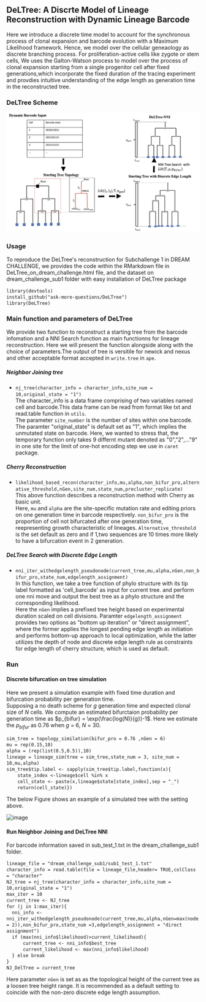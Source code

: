## DeLTree: A Discrte Model of Lineage Reconstruction with Dynamic Lineage Barcode
Here we introduce a discrete time model to account for the synchronous process of clonal expansion and barcode evolution with a Maximum Likelihood framework. Hence, we model over the cellular geneaology as discrete branching process. For proliferation-active cells like zygote or stem cells, We uses the Galton-Watson process to model over the process of clonal expansion starting from a single progenitor cell after fixed generations,which incorporate the fixed duration of the tracing experiment and provdies intuitive understanding of the edge length as generation time in the reconstructed tree.

### DeLTree Scheme
![Scheme of DeLTree](/SchemeOfDeLTree.jpg)


### Usage 
To reproduce the DeLTree's reconstruction for Subchallenge 1 in DREAM CHALLENGE, we provides the code within the RMarkdown file in DeLTree_on_dream_challenge.html file, and the dataset on dream_challenge_sub1 folder with easy installation of DeLTree package
```
library(devtools)
install_github("ask-more-questions/DeLTree")
library(DeLTree)
```
### Main function and parameters of DeLTree
We provide two function to reconstruct a starting tree from the barcode infomation and a NNI Search function as main functionns for lineage reconstruction. Here we will present the function alongside along with the choice of parameters.The output of tree is versitile for newick and nexus and other acceptable format accepted in `write.tree` in `ape`.

##### Neighbor Joining tree
* `nj_tree(character_info = character_info,site_num = 10,original_state = "1")` <br>
The character_info is a data frame comprising of two variables named cell and barcode.This data frame can be read from format like txt and read.table function in `utils`. <br>
The parameter `site_number` is the number of sites within one barcode. The paramter "original_state" is default set as "1", which implies the unmutated state on barcode. Here, we wanted to stress that, the temporary function only takes 9 differnt mutant denoted as "0","2",..."9" in one site for the limit of one-hot encoding step we use in `caret` package.

##### Cherry Reconstruction
* `likelihood_based_recon(character_info,mu,alpha,non_bifur_pro,alternative_threshold,nGen,site_num,state_num,precluster_replicate)` <br>
This above function describes a reconstruction method with Cherry as basic unit. <br>
Here, `mu` and `alpha` are the site-specific mutation rate and editing priors on one generation time in barcode respectively. 
`non_bifur_pro` is the proportion of cell not bifurcated after one generation time, reepresenting growth characteristic of lineages. `Alternative_threshold` is the set default as zero and if 1,two sequences are 10 times more likely to have a bifurcation event in 2 generation.


##### DeLTree Search with Discrete Edge Length
* `nni_iter_withedgelength_pseudonode(current_tree,mu,alpha,nGen,non_bifur_pro,state_num,edgelength_assignment)` <br>
In this function, we take  a tree function of phylo structure with its tip label formatted as 'cell_barcode' as input for current tree. and perform one nni move and output the best tree as a phylo structure and the corresponding likelihood. <br>
Here the `nGen` implies a prefixed tree height based on experimental duration scaled on cell divisions. Paramter `edgelength_assignment` provides two options as "bottom up iteration" or "direct assignment", where the former applies the longest pending edge length as initiation and performs bottom-up approach to local optimization, while the latter utilizes the depth of node and discrete edge length rule as constraints for edge length of cherry structure, which is used as default.

### Run
#### Discrete bifurcation on tree simulation
Here we present a simulation example with fixed time duration and bifurcation probability per generation time.<br>
Supposing a no death scheme for $g$ generation time and expected clonal size of $N$ cells. We compute an estimated bifurctaion probability per generation time as $p_{bifur} = \exp(\frac{log(N)}{g})-1$. Here we estimate the $p_{bifur}$ as 0.76 when $g$ = 6, $N$ = 30. <br> 
```
sim_tree = topology_similation(bifur_pro = 0.76 ,nGen = 6)
mu = rep(0.15,10)
alpha = (rep(list(0.5,0.5)),10)
lineage = lineage_sim(tree = sim_tree,state_num = 3, site_num = 10,mu,alpha)
sim_tree$tip.label <- sapply(sim_tree$tip.label,function(x){
    state_index <-lineage$cell %in% x
    cell_state <- paste(x,lineage$state[state_index],sep = "_")
    return(cell_state)})
```
The below Figure shows an example of a simulated tree with the setting above.

![image](https://github.com/user-attachments/assets/fb59f8fe-dd48-4436-908d-173185e1b540)

#### Run Neighbor Joining and DeLTree NNI
For barcode information saved in sub_test_1.txt in the dream_challenge_sub1 folder.
```
lineage_file = "dream_challenge_sub1/sub1_test_1.txt"
character_info = read.table(file = lineage_file,header= TRUE,colClass = "character"
NJ_tree = nj_tree(character_info = character_info,site_num = 10,original_state = "1")
max_iter = 10
current_tree <- NJ_tree
for (j in 1:max_iter){
  nni_info <- nni_iter_withedgelength_pseudonode(current_tree,mu,alpha,nGen=max(node.depth(current_tree,method = 2)),non_bifur_pro,state_num =3,edgelength_assignment = "direct assignment")
  if (max(nni_info$likelihood)>current_likelihood){
      current_tree <- nni_info$best_tree
      current_likelihood <- max(nni_info$likelihood)
  } else break
}
NJ_DelTree = current_tree
```
Here parameter `nGen` is set as as the topological height of the current tree as a loosen tree height range. It is recommended as a default setting to coincide with the non-zero discrete edge length assumption. 
